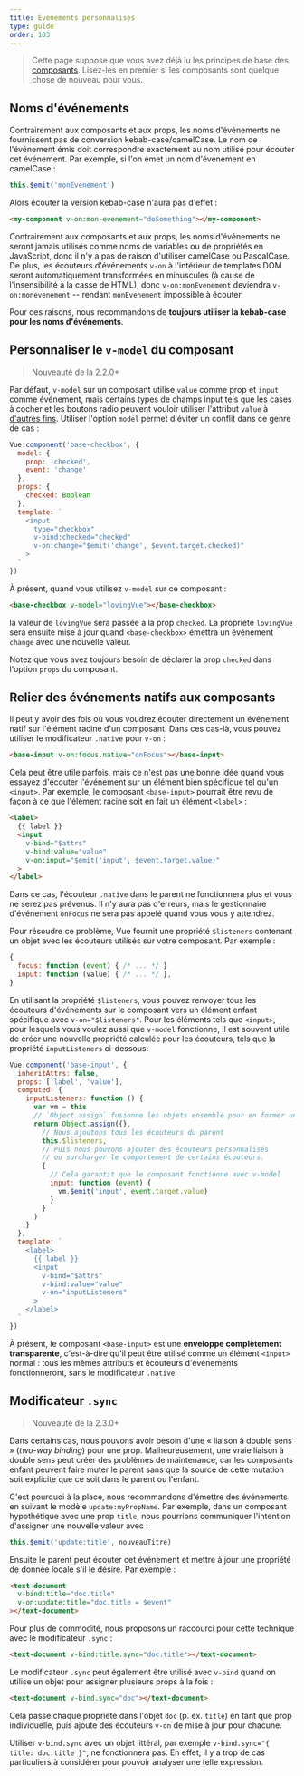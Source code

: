 ```yaml
---
title: Évènements personnalisés
type: guide
order: 103
---
```


> Cette page suppose que vous avez déjà lu les principes de base des [composants](components.html). Lisez-les en premier si les composants sont quelque chose de nouveau pour vous.

## Noms d'événements

Contrairement aux composants et aux props, les noms d'événements ne fournissent pas de conversion kebab-case/camelCase. Le nom de l'événement émis doit correspondre exactement au nom utilisé pour écouter cet événement. Par exemple, si l'on émet un nom d'événement en camelCase :

```js
this.$emit('monEvenement')
```

Alors écouter la version kebab-case n'aura pas d'effet :

```html
<my-component v-on:mon-evenement="doSomething"></my-component>
```

Contrairement aux composants et aux props, les noms d'événements ne seront jamais utilisés comme noms de variables ou de propriétés en JavaScript, donc il n'y a pas de raison d'utiliser camelCase ou PascalCase. De plus, les écouteurs d'événements  `v-on` à l'intérieur de templates DOM seront automatiquement transformées en minuscules (à cause de l'insensibilité à la casse de HTML), donc `v-on:monEvenement` deviendra `v-on:monevenement` -- rendant `monEvenement` impossible à écouter.

Pour ces raisons, nous recommandons de **toujours utiliser la kebab-case pour les noms d'événements**.

## Personnaliser le `v-model` du composant

> Nouveauté de la 2.2.0+

Par défaut, `v-model` sur un composant utilise `value` comme prop et `input` comme événement, mais certains types de champs input tels que les cases à cocher et les boutons radio peuvent vouloir utiliser l'attribut `value` à [d'autres fins](https://developer.mozilla.org/en-US/docs/Web/HTML/Element/input/checkbox#Value). Utiliser l'option `model` permet d'éviter un conflit dans ce genre de cas :

```js
Vue.component('base-checkbox', {
  model: {
    prop: 'checked',
    event: 'change'
  },
  props: {
    checked: Boolean
  },
  template: `
    <input
      type="checkbox"
      v-bind:checked="checked"
      v-on:change="$emit('change', $event.target.checked)"
    >
  `
})
```

À présent, quand vous utilisez `v-model` sur ce composant :

```html
<base-checkbox v-model="lovingVue"></base-checkbox>
```

la valeur de `lovingVue` sera passée à la prop `checked`. La propriété `lovingVue` sera ensuite mise à jour quand `<base-checkbox>` émettra un événement `change` avec une nouvelle valeur.

<p class="tip">Notez que vous avez toujours besoin de déclarer la prop <code>checked</code> dans l'option <code>props</code> du composant.</p>

## Relier des événements natifs aux composants

Il peut y avoir des fois où vous voudrez écouter directement un événement natif sur l'élément racine d'un composant. Dans ces cas-là, vous pouvez utiliser le modificateur `.native` pour `v-on` :

```html
<base-input v-on:focus.native="onFocus"></base-input>
```

Cela peut être utile parfois, mais ce n'est pas une bonne idée quand vous essayez d'écouter l'événement sur un élément bien spécifique tel qu'un `<input>`. Par exemple, le composant `<base-input>` pourrait être revu de façon à ce que l'élément racine soit en fait un élément `<label>` :

```html
<label>
  {{ label }}
  <input
    v-bind="$attrs"
    v-bind:value="value"
    v-on:input="$emit('input', $event.target.value)"
  >
</label>
```

Dans ce cas, l'écouteur `.native` dans le parent ne fonctionnera plus et vous ne serez pas prévenus. Il n'y aura pas d'erreurs, mais le gestionnaire d'événement `onFocus` ne sera pas appelé quand vous vous y attendrez.

Pour résoudre ce problème, Vue fournit une propriété `$listeners` contenant un objet avec les écouteurs utilisés sur votre composant. Par exemple :

```js
{
  focus: function (event) { /* ... */ }
  input: function (value) { /* ... */ },
}
```

En utilisant la propriété `$listeners`, vous pouvez renvoyer tous les écouteurs d'événements sur le composant vers un élément enfant spécifique avec `v-on="$listeners"`. Pour les éléments tels que `<input>`, pour lesquels vous voulez aussi que `v-model` fonctionne, il est souvent utile de créer une nouvelle propriété calculée pour les écouteurs, tels que la propriété `inputListeners` ci-dessous:

```js
Vue.component('base-input', {
  inheritAttrs: false,
  props: ['label', 'value'],
  computed: {
    inputListeners: function () {
      var vm = this
      // `Object.assign` fusionne les objets ensemble pour en former un nouveau
      return Object.assign({},
        // Nous ajoutons tous les écouteurs du parent
        this.$listeners,
        // Puis nous pouvons ajouter des écouteurs personnalisés
        // ou surcharger le comportement de certains écouteurs.
        {
          // Cela garantit que le composant fonctionne avec v-model
          input: function (event) {
            vm.$emit('input', event.target.value)
          }
        }
      )
    }
  },
  template: `
    <label>
      {{ label }}
      <input
        v-bind="$attrs"
        v-bind:value="value"
        v-on="inputListeners"
      >
    </label>
  `
})
```

À présent, le composant `<base-input>` est une **enveloppe complètement transparente**, c'est-à-dire qu'il peut être utilisé comme un élément `<input>` normal : tous les mêmes attributs et écouteurs d'événements fonctionneront, sans le modificateur `.native`.

## Modificateur `.sync`

> Nouveauté de la 2.3.0+

Dans certains cas, nous pouvons avoir besoin d'une « liaison à double sens » (*two-way binding*) pour une prop. Malheureusement, une vraie liaison à double sens peut créer des problèmes de maintenance, car les composants enfant peuvent faire muter le parent sans que la source de cette mutation soit explicite que ce soit dans le parent ou l'enfant.

C'est pourquoi à la place, nous recommandons d'émettre des événements en suivant le modèle `update:myPropName`. Par exemple, dans un composant hypothétique avec une prop `title`, nous pourrions communiquer l'intention d'assigner une nouvelle valeur avec :

```js
this.$emit('update:title', nouveauTitre)
```

Ensuite le parent peut écouter cet événement et mettre à jour une propriété de donnée locale s'il le désire. Par exemple :

```html
<text-document
  v-bind:title="doc.title"
  v-on:update:title="doc.title = $event"
></text-document>
```

Pour plus de commodité, nous proposons un raccourci pour cette technique avec le modificateur `.sync` :

```html
<text-document v-bind:title.sync="doc.title"></text-document>
```

Le modificateur `.sync` peut également être utilisé avec `v-bind` quand on utilise un objet pour assigner plusieurs props à la fois :

```html
<text-document v-bind.sync="doc"></text-document>
```

Cela passe chaque propriété dans l'objet `doc` (p. ex. `title`) en tant que prop individuelle, puis ajoute des écouteurs `v-on` de mise à jour pour chacune.

<p class="tip">Utiliser <code>v-bind.sync</code> avec un objet littéral, par exemple <code>v-bind.sync="{ title: doc.title }"</code>, ne fonctionnera pas. En effet, il y a trop de cas particuliers à considérer pour pouvoir analyser une telle expression.</p>
